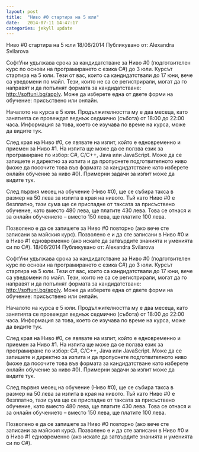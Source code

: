 ```yaml
---
layout: post
title:  "Ниво #0 стартира на 5 юли"
date:   2014-07-11 14:47:17
categories: jekyll update
---
```


Ниво #0 стартира на 5 юли
18/06/2014
Публикувано от: Alexandra Svilarova

СофтУни удължава срока за кандидатстване за Ниво #0 (подготвителен курс по основи на програмирането с езика C#) до 3 юли. Курсът стартира на 5 юли. Тези от вас, които са кандидатствали до 17 юни, вече са уведомени по майл. Тези, които не са се регистрирали, могат да го направят и да попълнят формата за кандидатстване: http://softuni.bg/apply. Може да изберете една от двете форми на обучение: присъствено или онлайн.

Началото на курса е 5 юли. Продължителността му е два месеца, като занятията се провеждат веднъж седмично (събота) от 18:00 до 22:00 часа. Информация за това, което се изучава по време на курса, може да видите тук.

След края на Ниво #0, се явявате на изпит, който е едновременно и приемен за Ниво #1. На изпита ще може да се ползва език за програмиране по избор: C#, C/C++, Java или JavaScript. Може да се запишете и директно за изпита и да пропуснете подготвителното ниво (може да посочите това във формата за кандидатстване като изберете онлайн обучение за ниво #0). Примерни задачи за изпит може да видите тук. 

След първия месец на обучение (Ниво #0), ще се събира такса в размер на 50 лева за изпита в края на нивото. Тъй като Ниво #0 е безплатно, тази сума ще се приспадне от таксата за присъствено обучение, като вместо 480 лева, ще платите 430 лева. Това се отнася и за онлайн обучението – вместо 150 лева, ще платите 100 лева.

Позволено е да се запишете за Ниво #0 повторно (ако вече сте записани за майския курс). Позволено е и да сте записани в Ниво #0 и в Ниво #1 едновременно (ако искате да затвърдите знанията и уменията си по C#).
18/06/2014
Публикувано от: Alexandra Svilarova

СофтУни удължава срока за кандидатстване за Ниво #0 (подготвителен курс по основи на програмирането с езика C#) до 3 юли. Курсът стартира на 5 юли. Тези от вас, които са кандидатствали до 17 юни, вече са уведомени по майл. Тези, които не са се регистрирали, могат да го направят и да попълнят формата за кандидатстване: http://softuni.bg/apply. Може да изберете една от двете форми на обучение: присъствено или онлайн.

Началото на курса е 5 юли. Продължителността му е два месеца, като занятията се провеждат веднъж седмично (събота) от 18:00 до 22:00 часа. Информация за това, което се изучава по време на курса, може да видите тук.

След края на Ниво #0, се явявате на изпит, който е едновременно и приемен за Ниво #1. На изпита ще може да се ползва език за програмиране по избор: C#, C/C++, Java или JavaScript. Може да се запишете и директно за изпита и да пропуснете подготвителното ниво (може да посочите това във формата за кандидатстване като изберете онлайн обучение за ниво #0). Примерни задачи за изпит може да видите тук. 

След първия месец на обучение (Ниво #0), ще се събира такса в размер на 50 лева за изпита в края на нивото. Тъй като Ниво #0 е безплатно, тази сума ще се приспадне от таксата за присъствено обучение, като вместо 480 лева, ще платите 430 лева. Това се отнася и за онлайн обучението – вместо 150 лева, ще платите 100 лева.

Позволено е да се запишете за Ниво #0 повторно (ако вече сте записани за майския курс). Позволено е и да сте записани в Ниво #0 и в Ниво #1 едновременно (ако искате да затвърдите знанията и уменията си по C#).

[jekyll-gh]: https://github.com/jekyll/jekyll
[jekyll]:    http://jekyllrb.com
